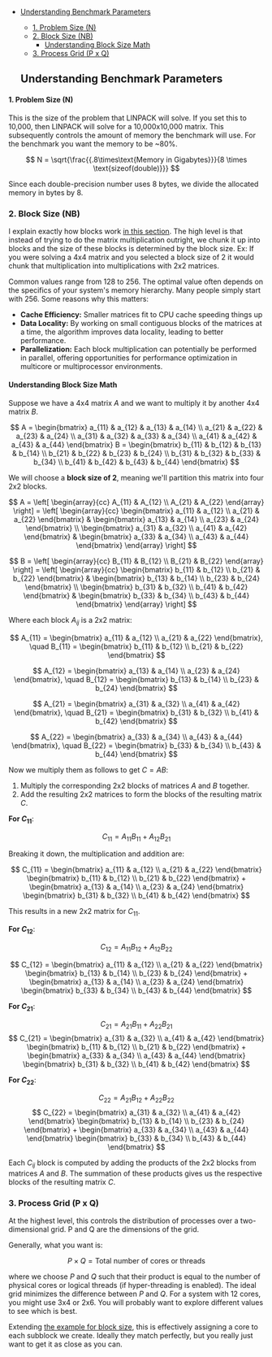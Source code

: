  - [Understanding Benchmark Parameters](#understanding-benchmark-parameters)
      - [1. Problem Size (N)](#1-problem-size-n)
    - [2. Block Size (NB)](#2-block-size-nb)
      - [Understanding Block Size Math](#understanding-block-size-math)
    - [3. Process Grid (P x Q)](#3-process-grid-p-x-q)
  
   ## Understanding Benchmark Parameters

#### 1. Problem Size (N)

This is the size of the problem that LINPACK will solve. If you set this to 10,000, then LINPACK will solve for a 10,000x10,000 matrix. This subsequently controls the amount of memory the benchmark will use. For the benchmark you want the memory to be ~80%.

$$
N = \sqrt{\frac{{.8\times\text{Memory in Gigabytes}}}{8 \times \text{sizeof(double)}}}
$$

Since each double-precision number uses 8 bytes, we divide the allocated memory in bytes by 8.

### 2. Block Size (NB)

I explain exactly how blocks work [in this section](#understanding-block-size-math). The high level is that instead of trying to do the matrix multiplication outright, we chunk it up into blocks and the size of these blocks is determined by the block size. Ex: If you were solving a 4x4 matrix and you selected a block size of 2 it would chunk that multiplication into multiplications with 2x2 matrices.

Common values range from 128 to 256. The optimal value often depends on the specifics of your system's memory hierarchy. Many people simply start with 256. Some reasons why this matters:

- **Cache Efficiency:** Smaller matrices fit to CPU cache speeding things up
- **Data Locality:** By working on small contiguous blocks of the matrices at a time, the algorithm improves data locality, leading to better performance.
- **Parallelization:** Each block multiplication can potentially be performed in parallel, offering opportunities for performance optimization in multicore or multiprocessor environments.

#### Understanding Block Size Math

Suppose we have a 4x4 matrix $A$ and we want to multiply it by another 4x4 matrix $B$.

$$
A = \begin{bmatrix}
a_{11} & a_{12} & a_{13} & a_{14} \\
a_{21} & a_{22} & a_{23} & a_{24} \\
a_{31} & a_{32} & a_{33} & a_{34} \\
a_{41} & a_{42} & a_{43} & a_{44}
\end{bmatrix}
B = \begin{bmatrix}
b_{11} & b_{12} & b_{13} & b_{14} \\
b_{21} & b_{22} & b_{23} & b_{24} \\
b_{31} & b_{32} & b_{33} & b_{34} \\
b_{41} & b_{42} & b_{43} & b_{44}
\end{bmatrix}
$$

We will choose a **block size of 2**, meaning we'll partition this matrix into four 2x2 blocks.

$$
A = \left[
\begin{array}{cc}
A_{11} & A_{12} \\
A_{21} & A_{22}
\end{array}
\right]
= \left[
\begin{array}{cc}
\begin{bmatrix} a_{11} & a_{12} \\ a_{21} & a_{22} \end{bmatrix} & \begin{bmatrix} a_{13} & a_{14} \\ a_{23} & a_{24} \end{bmatrix} \\
\begin{bmatrix} a_{31} & a_{32} \\ a_{41} & a_{42} \end{bmatrix} & \begin{bmatrix} a_{33} & a_{34} \\ a_{43} & a_{44} \end{bmatrix}
\end{array}
\right]
$$

$$
B = \left[
\begin{array}{cc}
B_{11} & B_{12} \\
B_{21} & B_{22}
\end{array}
\right]
= \left[
\begin{array}{cc}
\begin{bmatrix} b_{11} & b_{12} \\ b_{21} & b_{22} \end{bmatrix} & \begin{bmatrix} b_{13} & b_{14} \\ b_{23} & b_{24} \end{bmatrix} \\
\begin{bmatrix} b_{31} & b_{32} \\ b_{41} & b_{42} \end{bmatrix} & \begin{bmatrix} b_{33} & b_{34} \\ b_{43} & b_{44} \end{bmatrix}
\end{array}
\right]
$$

Where each block $A_{ij}$ is a 2x2 matrix:

$$
A_{11} = \begin{bmatrix} a_{11} & a_{12} \\
 a_{21} & a_{22} \end{bmatrix}, \quad B_{11} = \begin{bmatrix} b_{11} & b_{12} \\
 b_{21} & b_{22} \end{bmatrix}
$$

$$
A_{12} = \begin{bmatrix} a_{13} & a_{14} \\
 a_{23} & a_{24} \end{bmatrix}, \quad B_{12} = \begin{bmatrix} b_{13} & b_{14} \\
 b_{23} & b_{24} \end{bmatrix}
$$

$$
A_{21} = \begin{bmatrix} a_{31} & a_{32} \\
 a_{41} & a_{42} \end{bmatrix}, \quad B_{21} = \begin{bmatrix} b_{31} & b_{32} \\
 b_{41} & b_{42} \end{bmatrix}
$$

$$
A_{22} = \begin{bmatrix} a_{33} & a_{34} \\
 a_{43} & a_{44} \end{bmatrix}, \quad B_{22} = \begin{bmatrix} b_{33} & b_{34} \\
 b_{43} & b_{44} \end{bmatrix}
$$

Now we multiply them as follows to get $C = AB$:

1. Multiply the corresponding 2x2 blocks of matrices $A$ and $B$ together.
2. Add the resulting 2x2 matrices to form the blocks of the resulting matrix $C$.

**For $C_{11}$**:
   
$$
C_{11} = A_{11}B_{11} + A_{12}B_{21}
$$

Breaking it down, the multiplication and addition are:

$$
C_{11} = \begin{bmatrix} a_{11} & a_{12} \\
 a_{21} & a_{22} \end{bmatrix} \begin{bmatrix} b_{11} & b_{12} \\
 b_{21} & b_{22} \end{bmatrix} + \begin{bmatrix} a_{13} & a_{14} \\
 a_{23} & a_{24} \end{bmatrix} \begin{bmatrix} b_{31} & b_{32} \\
 b_{41} & b_{42} \end{bmatrix}
$$

This results in a new 2x2 matrix for $C_{11}$.

**For $C_{12}$**:

$$
C_{12} = A_{11}B_{12} + A_{12}B_{22}
$$

$$
C_{12} = \begin{bmatrix} a_{11} & a_{12} \\
 a_{21} & a_{22} \end{bmatrix} \begin{bmatrix} b_{13} & b_{14} \\
 b_{23} & b_{24} \end{bmatrix} + \begin{bmatrix} a_{13} & a_{14} \\
 a_{23} & a_{24} \end{bmatrix} \begin{bmatrix} b_{33} & b_{34} \\
 b_{43} & b_{44} \end{bmatrix}
$$

**For $C_{21}$**:

$$
C_{21} = A_{21}B_{11} + A_{22}B_{21}
$$
$$
C_{21} = \begin{bmatrix} a_{31} & a_{32} \\
 a_{41} & a_{42} \end{bmatrix} \begin{bmatrix} b_{11} & b_{12} \\
 b_{21} & b_{22} \end{bmatrix} + \begin{bmatrix} a_{33} & a_{34} \\
 a_{43} & a_{44} \end{bmatrix} \begin{bmatrix} b_{31} & b_{32} \\
 b_{41} & b_{42} \end{bmatrix}
$$

**For $C_{22}$**:

$$
C_{22} = A_{21}B_{12} + A_{22}B_{22}
$$
$$
C_{22} = \begin{bmatrix} a_{31} & a_{32} \\
 a_{41} & a_{42} \end{bmatrix} \begin{bmatrix} b_{13} & b_{14} \\
 b_{23} & b_{24} \end{bmatrix} + \begin{bmatrix} a_{33} & a_{34} \\
 a_{43} & a_{44} \end{bmatrix} \begin{bmatrix} b_{33} & b_{34} \\
 b_{43} & b_{44} \end{bmatrix}
$$

Each $C_{ij}$ block is computed by adding the products of the 2x2 blocks from matrices $A$ and $B$. The summation of these products gives us the respective blocks of the resulting matrix $C$.

### 3. Process Grid (P x Q)

At the highest level, this controls the distribution of processes over a two-dimensional grid. P and Q are the dimensions of the grid.

Generally, what you want is:

$$
P \times Q = \text{Total number of cores or threads}
$$

where we choose $P$ and $Q$ such that their product is equal to the number of physical cores or logical threads (if hyper-threading is enabled). The ideal grid minimizes the difference between $P$ and $Q$. For a system with 12 cores, you might use 3x4 or 2x6. You will probably want to explore different values to see which is best.

Extending [the example for block size](#understanding-block-size-math), this is effectively assigning a core to each subblock we create. Ideally they match perfectly, but you really just want to get it as close as you can.
